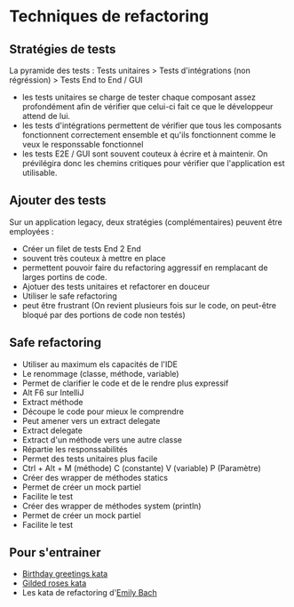 # Techniques de refactoring

## Stratégies de tests
La pyramide des tests : Tests unitaires > Tests d'intégrations (non régréssion) > Tests End to End / GUI
- les tests unitaires se charge de tester chaque composant assez profondément afin de vérifier que celui-ci fait ce que le développeur attend de lui.
- les tests d'intégrations permettent de vérifier que tous les composants fonctionnent correctement ensemble et qu'ils fonctionnent comme le veux le responssable fonctionnel
- les tests E2E / GUI sont souvent couteux à écrire et à maintenir. On prévilégira donc les chemins critiques pour vérifier que l'application est utilisable.

## Ajouter des tests
Sur un application legacy, deux stratégies (complémentaires) peuvent être employées : 
 - Créer un filet de tests End 2 End
  - souvent très couteux à mettre en place
  - permettent pouvoir faire du refactoring aggressif en remplacant de larges portins de code.
 - Ajotuer des tests unitaires et refactorer en douceur
  - Utiliser le safe refactoring
  - peut être frustrant (On revient plusieurs fois sur le code, on peut-être bloqué par des portions de code non testés)

## Safe refactoring
- Utiliser au maximum els capacités de l'IDE
- Le renommage (classe, méthode, variable)
 - Permet de clarifier le code et de le rendre plus expressif
 - Alt F6 sur IntelliJ
- Extract méthode
 - Découpe le code pour mieux le comprendre
 - Peut amener vers un extract delegate
- Extract delegate
 - Extract d'un méthode vers une autre classe
 - Répartie les responssabilités
 - Permet des tests unitaires plus facile
 - Ctrl + Alt + M (méthode) C (constante) V (variable) P (Paramètre)
- Créer des wrapper de méthodes statics
 - Permet de créer un mock partiel
 - Facilite le test
- Créer des wrapper de méthodes system (println)
 - Permet de créer un mock partiel
 - Facilite le test 

 ## Pour s'entrainer
- [Birthday greetings kata](https://github.com/xpmatteo/birthday-greetings-kata) 
- [Gilded roses kata](https://github.com/emilybache/GildedRose-Refactoring-Kata)
- Les kata de refactoring d'[Emily Bach](https://github.com/emilybache)



